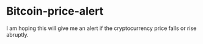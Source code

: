 # Bitcoin-price-alert
I am hoping this will give me an alert if the cryptocurrency price falls or rise abruptly.
